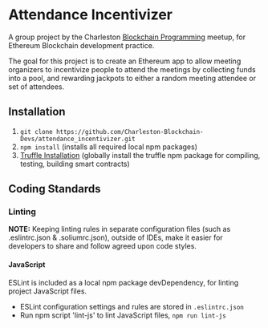 # Attendance Incentivizer

A group project by the Charleston [Blockchain Programming](https://www.meetup.com/Blockchain-Programming/) meetup, for Ethereum Blockchain development practice.
   
The goal for this project is to create an Ethereum app to allow meeting organizers to incentivize people to attend the meetings by collecting funds into a pool, and rewarding jackpots to either a random meeting attendee or set of attendees.

## Installation
1. `git clone https://github.com/Charleston-Blockchain-Devs/attendance_incentivizer.git`
2. `npm install`  (installs all required local npm packages)
3. [Truffle Installation](http://truffleframework.com/docs/getting_started/installation) (globally install the truffle npm package for compiling, testing, building smart contracts)
## Coding Standards
### Linting
__NOTE:__ Keeping linting rules in separate configuration files (such as .eslintrc.json & .soliumrc.json), outside of IDEs, make it easier for developers to share and follow agreed upon code styles.
#### JavaScript
ESLint is included as a local npm package devDependency, for linting project JavaScript files.
* ESLint configuration settings and rules are stored in `.eslintrc.json`
* Run npm script 'lint-js' to lint JavaScript files,  `npm run lint-js`

